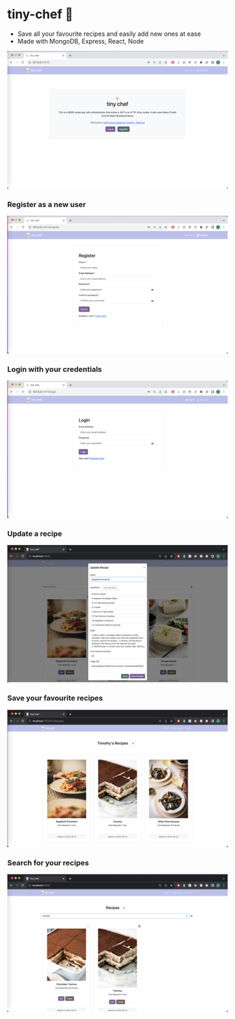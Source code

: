 # tiny-chef 🍳
* Save all your favourite recipes and easily add new ones at ease
* Made with MongoDB, Express, React, Node


![Hero Screen](./frontend/assets/Hero.png "Hero")
### Register as a new user
![Registration Screen](./frontend/assets/Register.png "Register as new user")
### Login with your credentials
![Login Screen](./frontend/assets/Login.png "Login to application")
### Update a recipe
![Update recipe modal](./frontend/assets/UpdateRecipeModal.png "Update recipe")
### Save your favourite recipes
![Saved Recipes Page](./frontend/assets/SavedRecipes.png "Saved recipes")
### Search for your recipes
![Home Page](./frontend/assets/SearchRecipe.png "Search for tiramisu recipes")
